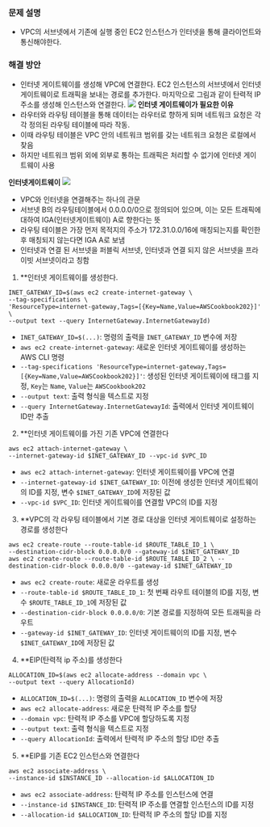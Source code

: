 ### 문제 설명
- VPC의 서브넷에서 기존에 실행 중인 EC2 인스턴스가 인터넷을 통해 클라이언트와 통신해야한다.
### 해결 방안
- 인터넷 게이트웨이를 생성해 VPC에 연결한다. EC2 인스턴스의 서브넷에서 인터넷 게이트웨이로 트래픽을 보내는 경로를 추가한다. 마지막으로 그림과 같이 탄력적 IP 주소를 생성해 인스턴스와 연결한다.
![](https://csocrates-s3.s3.ap-northeast-2.amazonaws.com/%EC%9D%B8%ED%84%B0%EB%84%B7%20%EA%B2%8C%EC%9D%B4%ED%8A%B8%EC%9B%A8%EC%9D%B4%EB%A5%BC%20%EC%82%AC%EC%9A%A9%ED%95%B4%20VPC%EB%A5%BC%20%EC%9D%B8%ED%84%B0%EB%84%B7%EC%97%90%20%EC%97%B0%EA%B2%B0%20/%20Pasted%20image%2020240629192635.png)
**인터넷 게이트웨이가 필요한 이유**
- 라우터와 라우팅 테이블을 통해 데이터는 라우터로 향하게 되며 네트워크 요청은 각각 정의된 라우팅 테이블에 따라 작동.
- 이때 라우팅 테이블은 VPC 안의 네트워크 범위를 갖는 네트워크 요청은 로컬에서 찾음
- 하지만 네트워크 범위 외에 외부로 통하는 트래픽은 처리할 수 없기에 인터넷 게이트웨이 사용

**인터넷게이트웨이**
![](https://csocrates-s3.s3.ap-northeast-2.amazonaws.com/%EC%9D%B8%ED%84%B0%EB%84%B7%20%EA%B2%8C%EC%9D%B4%ED%8A%B8%EC%9B%A8%EC%9D%B4%EB%A5%BC%20%EC%82%AC%EC%9A%A9%ED%95%B4%20VPC%EB%A5%BC%20%EC%9D%B8%ED%84%B0%EB%84%B7%EC%97%90%20%EC%97%B0%EA%B2%B0%20/%20Pasted%20image%2020240629193607.png)
- VPC와 인터넷을 연결해주는 하나의 관문
- 서브넷 B의 라우팅테이블에서 0.0.0.0/0으로 정의되어 있으며, 이는 모든 트래픽에 대하여 IGA(인터넷게이트웨이) A로 향한다는 뜻
- 라우팅 테이블은 가장 먼저 목적지의 주소가 172.31.0.0/16에 매칭되는지를 확인한 후 매칭되지 않는다면 IGA A로 보냄
- 인터넷과 연결 된 서브넷을 퍼블릭 서브넷, 인터넷과 연결 되지 않은 서브넷을 프라이빗 서브넷이라고 칭함

1. **인터넷 게이트웨이를 생성한다.
```
INET_GATEWAY_ID=$(aws ec2 create-internet-gateway \
--tag-specifications \
'ResourceType=internet-gateway,Tags=[{Key=Name,Value=AWSCookbook202}]' \
--output text --query InternetGateway.InternetGatewayId)
```
- `INET_GATEWAY_ID=$(...)`: 명령의 출력을 `INET_GATEWAY_ID` 변수에 저장
- `aws ec2 create-internet-gateway`: 새로운 인터넷 게이트웨이를 생성하는 AWS CLI 명령
- `--tag-specifications 'ResourceType=internet-gateway,Tags=[{Key=Name,Value=AWSCookbook202}]'`: 생성된 인터넷 게이트웨이에 태그를 지정, `Key`는 `Name`, `Value`는 `AWSCookbook202`
- `--output text`: 출력 형식을 텍스트로 지정
- `--query InternetGateway.InternetGatewayId`: 출력에서 인터넷 게이트웨이 ID만 추출

2. **인터넷 게이트웨이를 가진 기존 VPC에 연결한다
```
aws ec2 attach-internet-gateway \
--internet-gateway-id $INET_GATEWAY_ID --vpc-id $VPC_ID
```
- `aws ec2 attach-internet-gateway`: 인터넷 게이트웨이를 VPC에 연결
- `--internet-gateway-id $INET_GATEWAY_ID`: 이전에 생성한 인터넷 게이트웨이의 ID를 지정, 변수 `$INET_GATEWAY_ID`에 저장된 값
- `--vpc-id $VPC_ID`: 인터넷 게이트웨이를 연결할 VPC의 ID를 지정

3. **VPC의 각 라우팅 테이블에서 기본 경로 대상을 인터넷 게이트웨이로 설정하는 경로를 생성한다
```
aws ec2 create-route --route-table-id $ROUTE_TABLE_ID_1 \
--destination-cidr-block 0.0.0.0/0 --gateway-id $INET_GATEWAY_ID
aws ec2 create-route --route-table-id $ROUTE_TABLE_ID_2 \ --destination-cidr-block 0.0.0.0/0 --gateway-id $INET_GATEWAY_ID
```
- `aws ec2 create-route`: 새로운 라우트를 생성
- `--route-table-id $ROUTE_TABLE_ID_1`: 첫 번째 라우트 테이블의 ID를 지정, 변수 `$ROUTE_TABLE_ID_1`에 저장된 값
- `--destination-cidr-block 0.0.0.0/0`: 기본 경로를 지정하여 모든 트래픽을 라우트
- `--gateway-id $INET_GATEWAY_ID`: 인터넷 게이트웨이의 ID를 지정, 변수 `$INET_GATEWAY_ID`에 저장된 값
4. **EIP(탄력적 ip 주소)를 생성한다
```
ALLOCATION_ID=$(aws ec2 allocate-address --domain vpc \
--output text --query AllocationId)
```
- `ALLOCATION_ID=$(...)`: 명령의 출력을 `ALLOCATION_ID` 변수에 저장
- `aws ec2 allocate-address`: 새로운 탄력적 IP 주소를 할당
- `--domain vpc`: 탄력적 IP 주소를 VPC에 할당하도록 지정
- `--output text`: 출력 형식을 텍스트로 지정
- `--query AllocationId`: 출력에서 탄력적 IP 주소의 할당 ID만 추출

5. **EIP를 기존 EC2 인스턴스와 연결한다
```
aws ec2 associate-address \
--instance-id $INSTANCE_ID --allocation-id $ALLOCATION_ID
```
- `aws ec2 associate-address`: 탄력적 IP 주소를 인스턴스에 연결
- `--instance-id $INSTANCE_ID`: 탄력적 IP 주소를 연결할 인스턴스의 ID를 지정
- `--allocation-id $ALLOCATION_ID`: 탄력적 IP 주소의 할당 ID를 지정